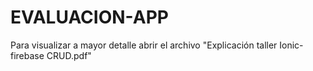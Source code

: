 # EVALUACION-APP
Para visualizar a mayor detalle abrir el archivo "Explicación taller Ionic-firebase CRUD.pdf"
